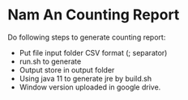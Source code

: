 # Nam An Counting Report

Do following steps to generate counting report:

- Put file input folder CSV format (; separator)
- run.sh to generate
- Output store in output folder
- Using java 11 to generate jre by build.sh
- Window version uploaded in google drive.